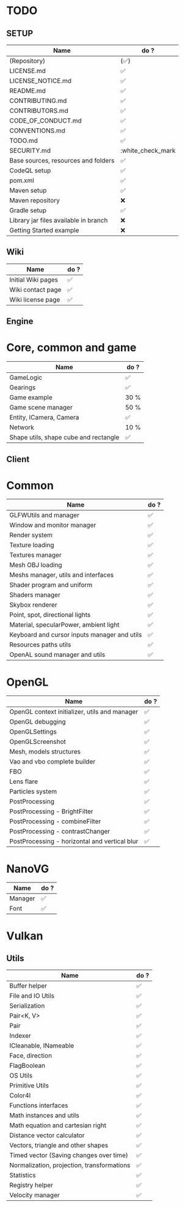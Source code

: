 # TODO

## SETUP

| Name                                  | do ?                  |
| -------                               | ------------------    |
| (Repository)                          | (:white_check_mark:)  |
| LICENSE.md                            | :white_check_mark:    |
| LICENSE_NOTICE.md                     | :white_check_mark:    |
| README.md                             | :white_check_mark:    |
| CONTRIBUTING.md                       | :white_check_mark:    |
| CONTRIBUTORS.md                       | :white_check_mark:    |
| CODE_OF_CONDUCT.md                    | :white_check_mark:    |
| CONVENTIONS.md                        | :white_check_mark:    |
| TODO.md                               | :white_check_mark:    |
| SECURITY.md                           | :white_check_mark     |
| Base sources, resources and folders   | :white_check_mark:    |
| CodeQL setup                          | :white_check_mark:    |
| pom.xml                               | :white_check_mark:    |
| Maven setup                           | :white_check_mark:    |
| Maven repository                      | :x:                   |
| Gradle setup                          | :white_check_mark:    |
| Library jar files available in branch | :x:                   |
| Getting Started example               | :x:                   |

## Wiki

| Name                                  | do ?                  |
| -------                               | ------------------    |
| Initial Wiki pages                    | :white_check_mark:    |
| Wiki contact page                     | :white_check_mark:    |
| Wiki license page                     | :white_check_mark:    |
## Engine

# Core, common and game

| Name                                  | do ?                  |
| -------                               | ------------------    |
| GameLogic                     		    | :white_check_mark:    |
| Gearings                     			    | :white_check_mark:    |
| Game example                     		  | 30 %    				      |
| Game scene manager                    | 50 %    				      |
| Entity, ICamera, Camera               | :white_check_mark:    |
| Network                     			    | 10 %    				      |
| Shape utils, shape cube and rectangle | :white_check_mark:   	|


## Client

# Common

| Name                                  		    | do ?                  |
| -------                               		    | ------------------    |
| GLFWUtils and manager                 		    | :white_check_mark:    |
| Window and monitor manager                    | :white_check_mark:    |
| Render system                     			      | :white_check_mark:    |
| Texture loading                     			    | :white_check_mark:    |
| Textures manager                     			    | :white_check_mark:    |
| Mesh OBJ loading                     			    | :white_check_mark:    |
| Meshs manager, utils and interfaces   		    | :white_check_mark:    |
| Shader program and uniform            		    | :white_check_mark:    |
| Shaders manager                     			    | :white_check_mark:    |
| Skybox renderer                     			    | :white_check_mark:    |
| Point, spot, directional lights      		      | :white_check_mark:    |
| Material, specularPower, ambient light        | :white_check_mark:    |
| Keyboard and cursor inputs manager and utils  | :white_check_mark:    |
| Resources paths utils                     	  | :white_check_mark:    |
| OpenAL sound manager and utils                | :white_check_mark:    |


# OpenGL

| Name                                  		    | do ?                  |
| -------                               		    | ------------------    |
| OpenGL context initializer, utils and manager | :white_check_mark:    |
| OpenGL debugging                    			    | :white_check_mark:    |
| OpenGLSettings                    		      	| :white_check_mark:    |
| OpenGLScreenshot                    			    | :white_check_mark:    |
| Mesh, models structures                    	  | :white_check_mark:    |
| Vao and vbo complete builder                  | :white_check_mark:    |
| FBO                    						            | :white_check_mark:   	|
| Lens flare                    				        | :white_check_mark:    |
| Particles system                    			    | :white_check_mark:    |
| PostProcessing                   				      | :white_check_mark:    |
| PostProcessing - BrightFilter                 | :white_check_mark:    |
| PostProcessing - combineFilter                | :white_check_mark:    |
| PostProcessing - contrastChanger              | :white_check_mark:    |
| PostProcessing - horizontal and vertical blur | :white_check_mark:    |

# NanoVG

| Name                                  | do ?                  |
| -------                               | ------------------    |
| Manager                    			      | :white_check_mark:    |
| Font                    				      | :white_check_mark:    |

# Vulkan

## Utils

| Name                                  		  | do ?                  |
| -------                              	 		  | ------------------    |
| Buffer helper                    				    | :white_check_mark:    |
| File and IO Utils                    			  | :white_check_mark:    |
| Serialization                    				    | :white_check_mark:    |
| Pair<K, V>                    				      | :white_check_mark:    |
| Pair                    						        | :white_check_mark:    |
| Indexer                    					        | :white_check_mark:    |
| ICleanable, INameable                	 		  | :white_check_mark:    |
| Face, direction                    			    | :white_check_mark:    |
| FlagBoolean                    				      | :white_check_mark:    |
| OS Utils                    					      | :white_check_mark:    |
| Primitive Utils                    			    | :white_check_mark:    |
| Color4I                    					        | :white_check_mark:    |
| Functions interfaces                  		  | :white_check_mark:    |
| Math instances and utils              		  | :white_check_mark:    |
| Math equation and cartesian right         	| :white_check_mark:    |
| Distance vector calculator            		  | :white_check_mark:    |
| Vectors, triangle and other shapes       	 	| :white_check_mark:    |
| Timed vector (Saving changes over time)  	 	| :white_check_mark:    |
| Normalization, projection, transformations	| :white_check_mark:    |
| Statistics                  					      | :white_check_mark:    |
| Registry helper                 				    | :white_check_mark:    |
| Velocity manager                 				    | :white_check_mark:    |
